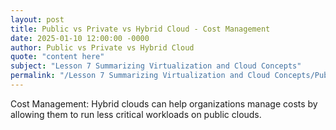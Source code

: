 ```yaml
---
layout: post
title: Public vs Private vs Hybrid Cloud - Cost Management
date: 2025-01-10 12:00:00 -0000
author: Public vs Private vs Hybrid Cloud
quote: "content here"
subject: "Lesson 7 Summarizing Virtualization and Cloud Concepts"
permalink: "/Lesson 7 Summarizing Virtualization and Cloud Concepts/Public vs Private vs Hybrid Cloud/Public vs Private vs Hybrid Cloud - Cost Management"
---
```


Cost Management: Hybrid clouds can help organizations manage costs by allowing them to run less critical workloads on public clouds.

